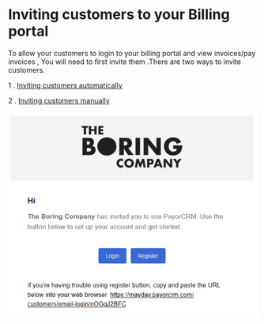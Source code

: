# Inviting customers to your Billing portal

To allow your customers to login to your billing portal and view invoices/pay invoices , You will need to first invite them .There are two ways to invite customers.

1 . [Inviting customers automatically](https://help.payorcrm.com/inviting-customers-to-the-portal/inviting-customers-automatically)

2 . [Inviting customers manually](https://help.payorcrm.com/inviting-customers-to-the-portal/steps-to-invite-customers)



![](../.gitbook/assets/invitation.png)

